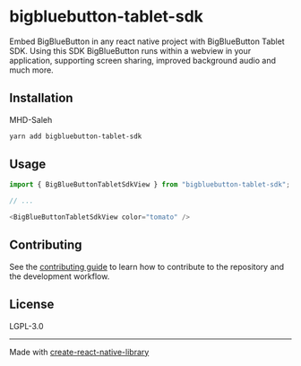# bigbluebutton-tablet-sdk
Embed BigBlueButton in any react native project with BigBlueButton Tablet SDK. Using this SDK BigBlueButton runs within a webview in your application, supporting screen sharing, improved background audio and much more.
## Installation
MHD-Saleh
```sh
yarn add bigbluebutton-tablet-sdk
```

## Usage

```js
import { BigBlueButtonTabletSdkView } from "bigbluebutton-tablet-sdk";

// ...

<BigBlueButtonTabletSdkView color="tomato" />
```

## Contributing

See the [contributing guide](CONTRIBUTING.md) to learn how to contribute to the repository and the development workflow.

## License

LGPL-3.0

---

Made with [create-react-native-library](https://github.com/callstack/react-native-builder-bob)
